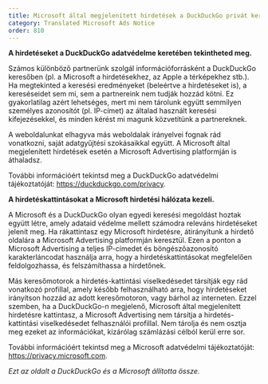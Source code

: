 ```yaml
---
title: Microsoft által megjelenített hirdetések a DuckDuckGo privát keresőben
category: Translated Microsoft Ads Notice
order: 810
---
```


**A hirdetéseket a DuckDuckGo adatvédelme keretében tekintheted meg.**

Számos különböző partnerünk szolgál információforrásként a DuckDuckGo keresőben (pl. a Microsoft a hirdetésekhez, az Apple a térképekhez stb.). Ha megtekinted a keresési eredményeket (beleértve a hirdetéseket is), a kereséseidet sem mi, sem a partnereink nem tudják hozzád kötni. Ez gyakorlatilag azért lehetséges, mert mi nem tárolunk együtt semmilyen személyes azonosítót (pl. IP-címet) az általad használt keresési kifejezésekkel, és minden kérést mi magunk közvetítünk a partnereknek.

A weboldalunkat elhagyva más weboldalak irányelvei fognak rád vonatkozni, saját adatgyűjtési szokásaikkal együtt. A Microsoft által megjelenített hirdetések esetén a Microsoft Advertising platformján is áthaladsz.

További információért tekintsd meg a DuckDuckGo adatvédelmi tájékoztatóját: <https://duckduckgo.com/privacy>.

**A hirdetéskattintásokat a Microsoft hirdetési hálózata kezeli.**

A Microsoft és a DuckDuckGo olyan egyedi keresési megoldást hoztak együtt létre, amely adataid védelme mellett számodra releváns hirdetéseket jelenít meg. Ha rákattintasz egy Microsoft hirdetésre, átirányítunk a hirdető oldalára a Microsoft Advertising platformján keresztül. Ezen a ponton a Microsoft Advertising a teljes IP-címedet és böngészőazonosító karakterláncodat használja arra, hogy a hirdetéskattintásokat megfelelően feldolgozhassa, és felszámíthassa a hirdetőnek.

Más keresőmotorok a hirdetés-kattintási viselkedésedet társítják egy rád vonatkozó profillal, amely később felhasználható arra, hogy hirdetéseket irányítson hozzád az adott keresőmotoron, vagy bárhol az interneten. Ezzel szemben, ha a DuckDuckGo-n megjelenő, Microsoft által megjelenített hirdetésre kattintasz, a Microsoft Advertising nem társítja a hirdetés-kattintási viselkedésedet felhasználói profillal. Nem tárolja és nem osztja meg ezeket az információkat, kizárólag számlázási célból kerül erre sor.

További információért tekintsd meg a Microsoft adatvédelmi tájékoztatóját: <https://privacy.microsoft.com>.

_Ezt az oldalt a DuckDuckGo és a Microsoft állította össze._